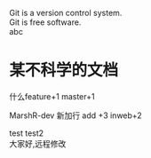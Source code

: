 Git is a version control system.  
Git is free software.  
abc  

某不科学的文档
=====

什么feature+1 master+1

MarshR-dev 新加行 add +3 inweb+2

test
test2  
大家好,远程修改  
